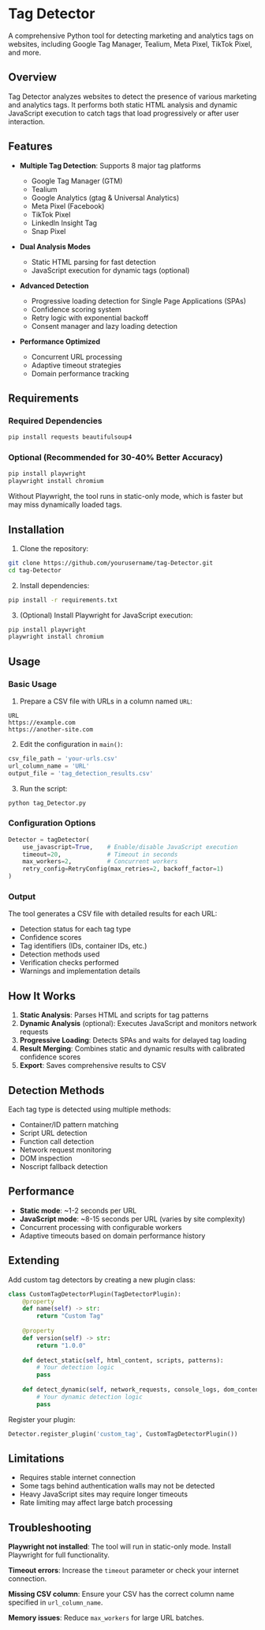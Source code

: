 # Tag Detector

A comprehensive Python tool for detecting marketing and analytics tags on websites, including Google Tag Manager, Tealium, Meta Pixel, TikTok Pixel, and more.

## Overview

Tag Detector analyzes websites to detect the presence of various marketing and analytics tags. It performs both static HTML analysis and dynamic JavaScript execution to catch tags that load progressively or after user interaction.

## Features

- **Multiple Tag Detection**: Supports 8 major tag platforms
  - Google Tag Manager (GTM)
  - Tealium
  - Google Analytics (gtag & Universal Analytics)
  - Meta Pixel (Facebook)
  - TikTok Pixel
  - LinkedIn Insight Tag
  - Snap Pixel

- **Dual Analysis Modes**
  - Static HTML parsing for fast detection
  - JavaScript execution for dynamic tags (optional)

- **Advanced Detection**
  - Progressive loading detection for Single Page Applications (SPAs)
  - Confidence scoring system
  - Retry logic with exponential backoff
  - Consent manager and lazy loading detection

- **Performance Optimized**
  - Concurrent URL processing
  - Adaptive timeout strategies
  - Domain performance tracking

## Requirements

### Required Dependencies
```bash
pip install requests beautifulsoup4
```

### Optional (Recommended for 30-40% Better Accuracy)
```bash
pip install playwright
playwright install chromium
```

Without Playwright, the tool runs in static-only mode, which is faster but may miss dynamically loaded tags.

## Installation

1. Clone the repository:
```bash
git clone https://github.com/yourusername/tag-Detector.git
cd tag-Detector
```

2. Install dependencies:
```bash
pip install -r requirements.txt
```

3. (Optional) Install Playwright for JavaScript execution:
```bash
pip install playwright
playwright install chromium
```

## Usage

### Basic Usage

1. Prepare a CSV file with URLs in a column named `URL`:
```csv
URL
https://example.com
https://another-site.com
```

2. Edit the configuration in `main()`:
```python
csv_file_path = 'your-urls.csv'
url_column_name = 'URL'
output_file = 'tag_detection_results.csv'
```

3. Run the script:
```bash
python tag_Detector.py
```

### Configuration Options

```python
Detector = tagDetector(
    use_javascript=True,    # Enable/disable JavaScript execution
    timeout=20,             # Timeout in seconds
    max_workers=2,          # Concurrent workers
    retry_config=RetryConfig(max_retries=2, backoff_factor=1)
)
```

### Output

The tool generates a CSV file with detailed results for each URL:
- Detection status for each tag type
- Confidence scores
- Tag identifiers (IDs, container IDs, etc.)
- Detection methods used
- Verification checks performed
- Warnings and implementation details

## How It Works

1. **Static Analysis**: Parses HTML and scripts for tag patterns
2. **Dynamic Analysis** (optional): Executes JavaScript and monitors network requests
3. **Progressive Loading**: Detects SPAs and waits for delayed tag loading
4. **Result Merging**: Combines static and dynamic results with calibrated confidence scores
5. **Export**: Saves comprehensive results to CSV

## Detection Methods

Each tag type is detected using multiple methods:
- Container/ID pattern matching
- Script URL detection
- Function call detection
- Network request monitoring
- DOM inspection
- Noscript fallback detection

## Performance

- **Static mode**: ~1-2 seconds per URL
- **JavaScript mode**: ~8-15 seconds per URL (varies by site complexity)
- Concurrent processing with configurable workers
- Adaptive timeouts based on domain performance history

## Extending

Add custom tag detectors by creating a new plugin class:

```python
class CustomTagDetectorPlugin(TagDetectorPlugin):
    @property
    def name(self) -> str:
        return "Custom Tag"
    
    @property
    def version(self) -> str:
        return "1.0.0"
    
    def detect_static(self, html_content, scripts, patterns):
        # Your detection logic
        pass
    
    def detect_dynamic(self, network_requests, console_logs, dom_content, patterns):
        # Your dynamic detection logic
        pass
```

Register your plugin:
```python
Detector.register_plugin('custom_tag', CustomTagDetectorPlugin())
```

## Limitations

- Requires stable internet connection
- Some tags behind authentication walls may not be detected
- Heavy JavaScript sites may require longer timeouts
- Rate limiting may affect large batch processing


## Troubleshooting

**Playwright not installed**: The tool will run in static-only mode. Install Playwright for full functionality.

**Timeout errors**: Increase the `timeout` parameter or check your internet connection.

**Missing CSV column**: Ensure your CSV has the correct column name specified in `url_column_name`.

**Memory issues**: Reduce `max_workers` for large URL batches.
